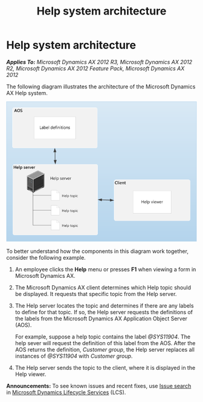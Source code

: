 ﻿---
title: Help system architecture
TOCTitle: Help system architecture
ms:assetid: 929971c1-2b66-42df-a047-3baa684c8bdc
ms:mtpsurl: https://technet.microsoft.com/en-us/library/Gg731869(v=AX.60)
ms:contentKeyID: 35132763
ms.date: 04/18/2014
mtps_version: v=AX.60
---

# Help system architecture 


_**Applies To:** Microsoft Dynamics AX 2012 R3, Microsoft Dynamics AX 2012 R2, Microsoft Dynamics AX 2012 Feature Pack, Microsoft Dynamics AX 2012_

The following diagram illustrates the architecture of the Microsoft Dynamics AX Help system.

![Help system topology (excluding Internet)](images/Gg731869.InternalHelp(AX.60).png "Help system topology (excluding Internet)")

To better understand how the components in this diagram work together, consider the following example.

1.  An employee clicks the **Help** menu or presses **F1** when viewing a form in Microsoft Dynamics AX.

2.  The Microsoft Dynamics AX client determines which Help topic should be displayed. It requests that specific topic from the Help server.

3.  The Help server locates the topic and determines if there are any labels to define for that topic. If so, the Help server requests the definitions of the labels from the Microsoft Dynamics AX Application Object Server (AOS).
    
    For example, suppose a help topic contains the label *@SYS11904*. The help sever will request the definition of this label from the AOS. After the AOS returns the definition, *Customer group*, the Help server replaces all instances of *@SYS11904* with *Customer group*.

4.  The Help server sends the topic to the client, where it is displayed in the Help viewer.

  
**Announcements:** To see known issues and recent fixes, use [Issue search](http://go.microsoft.com/fwlink/?linkid=389258) in [Microsoft Dynamics Lifecycle Services](http://go.microsoft.com/fwlink/?linkid=306505) (LCS).

